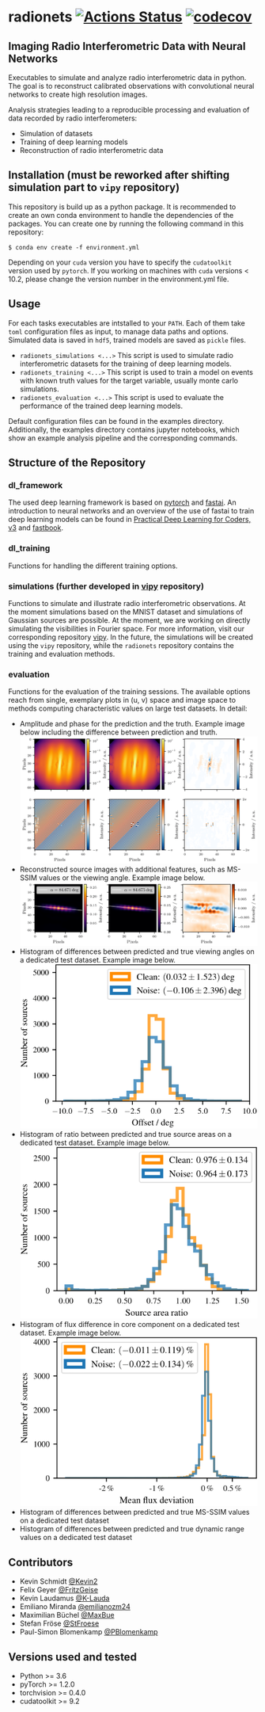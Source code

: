 # radionets [![Actions Status](https://github.com/radionets-project/radionets/workflows/CI/badge.svg)](https://github.com/radionets-project/radionets/actions) [![codecov](https://codecov.io/gh/radionets-project/radionets/branch/main/graph/badge.svg)](https://codecov.io/gh/radionets-project/radionets)



## Imaging Radio Interferometric Data with Neural Networks

Executables to simulate and analyze radio interferometric data in python. The goal is to reconstruct calibrated observations with convolutional neural networks to create high resolution images. 

Analysis strategies leading to a reproducible processing and evaluation of data recorded by radio interferometers:
* Simulation of datasets
* Training of deep learning models
* Reconstruction of radio interferometric data

## Installation (must be reworked after shifting simulation part to `vipy` repository)

This repository is build up as a python package. It is recommended to create an own conda environment to handle the dependencies of the packages. You can create one by running the following command in this repository:
```
$ conda env create -f environment.yml
```
Depending on your `cuda` version you have to specify the `cudatoolkit` version used by `pytorch`. If you working on machines with `cuda` versions < 10.2, please
change the version number in the environment.yml file.

## Usage

For each tasks executables are intstalled to your `PATH`. Each of them take `toml` configuration files as input, to manage data paths and options.
Simulated data is saved in `hdf5`, trained models are saved as `pickle` files.

* `radionets_simulations <...>`
  This script is used to simulate radio interferometric datasets for the training of deep learning models.
* `radionets_training <...>`
  This script is used to train a model on events with known truth
  values for the target variable, usually monte carlo simulations.
* `radionets_evaluation <...>`
  This script is used to evaluate the performance of the trained deep learning models.

Default configuration files can be found in the examples directory. Additionally, the examples directory contains jupyter notebooks, which show an example
analysis pipeline and the corresponding commands.

## Structure of the Repository

### dl_framework

The used deep learning framework is based on [pytorch](https://pytorch.org/) and [fastai](https://www.fast.ai/).
An introduction to neural networks and an overview of the use of fastai to train deep learning models can be found in [Practical Deep Learning for Coders, v3](https://course.fast.ai/index.html) and [fastbook](https://github.com/fastai/fastbook).

### dl_training

Functions for handling the different training options.

### simulations (further developed in [vipy](https://github.com/radionets-project/vipy) repository)

Functions to simulate and illustrate radio interferometric observations. At the moment simulations based on the MNIST dataset and 
simulations of Gaussian sources are possible. At the moment, we are working on directly simulating the visibilities in Fourier space.
For more information, visit our corresponding repository [vipy](https://github.com/radionets-project/vipy). In the future, the simulations will be created
using the `vipy` repository, while the `radionets` repository contains the training and evaluation methods.

### evaluation

Functions for the evaluation of the training sessions. The available options reach from single, exemplary plots in (u, v) space and image space to
methods computing characteristic values on large test datasets. In detail:

* Amplitude and phase for the prediction and the truth. Example image below including the difference between prediction and truth.
![](resources/amp_phase.png)
* Reconstructed source images with additional features, such as MS-SSIM values or the viewing angle. Example image below.
![](resources/source_plot.png)
* Histogram of differences between predicted and true viewing angles on a dedicated test dataset. Example image below.
![](resources/combined_jet_axis_cropped.png)
* Histogram of ratio between predicted and true source areas on a dedicated test dataset. Example image below.
![](resources/combined_hist_area.png)
* Histogram of flux difference in core component on a dedicated test dataset. Example image below.
![](resources/combined_hist_mean_diff.png)
* Histogram of differences between predicted and true MS-SSIM values on a dedicated test dataset
* Histogram of differences between predicted and true dynamic range values on a dedicated test dataset

## Contributors

* Kevin Schmidt [@Kevin2](https://github.com/Kevin2)
* Felix Geyer [@FritzGeise](https://github.com/FritzGeise)
* Kevin Laudamus [@K-Lauda](https://github.com/K-Lauda)
* Emiliano Miranda [@emilianozm24](https://github.com/emilianozm24)
* Maximilian Büchel [@MaxBue](https://github.com/MaxBue)
* Stefan Fröse [@StFroese](https://github.com/StFroese)
* Paul-Simon Blomenkamp [@PBlomenkamp](https://github.com/PBlomenkamp)

## Versions used and tested

* Python >= 3.6
* pyTorch >= 1.2.0
* torchvision >= 0.4.0
* cudatoolkit >= 9.2
